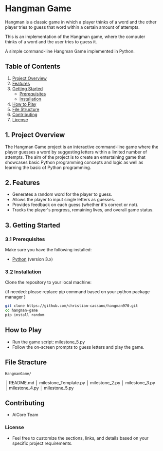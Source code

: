 # Hangman Game
Hangman is a classic game in which a player thinks of a word and the other player tries to guess that word within a certain amount of attempts.

This is an implementation of the Hangman game, where the computer thinks of a word and the user tries to guess it. 

A simple command-line Hangman Game implemented in Python.

## Table of Contents

1. [Project Overview](#project-overview)
2. [Features](#features)
3. [Getting Started](#getting-started)
    - [Prerequisites](#prerequisites)
    - [Installation](#installation)
4. [How to Play](#how-to-play)
5. [File Structure](#file-structure)
7. [Contributing](#contributing)
8. [License](#license)

## 1. Project Overview

The Hangman Game project is an interactive command-line game where the player guesses a word by suggesting letters within a limited number of attempts. The aim of the project is to create an entertaining game that showcases basic Python programming concepts and logic as well as learning the basic of Python programming.

## 2. Features

- Generates a random word for the player to guess.
- Allows the player to input single letters as guesses.
- Provides feedback on each guess (whether it's correct or not).
- Tracks the player's progress, remaining lives, and overall game status.

## 3. Getting Started

### 3.1 Prerequisites

Make sure you have the following installed:

- [Python](https://www.python.org/) (version 3.x)


### 3.2 Installation

Clone the repository to your local machine:

(if needed: please replace pip command based on your python package manager )

```bash
git clone https://github.com/christian-cassano/hangman970.git
cd hangman-game
pip install random 
```
 ## How to Play

- Run the game script:  milestone_5.py
- Follow the on-screen prompts to guess letters and play the game.

## File Stracture

    HangmanGame/
│   README.md
│   milestone_Template.py
│   milestone_2.py
│   milestone_3.py
│   milestone_4.py
│   milestone_5.py

## Contributing

- AiCore Team

### License
   
- Feel free to customize the sections, links, and details based on your specific project requirements.
